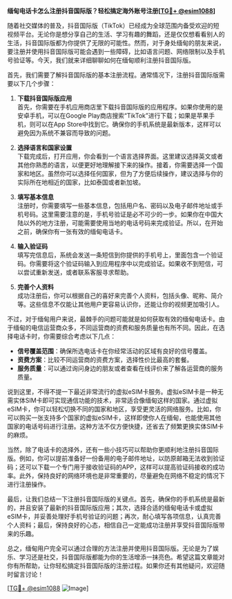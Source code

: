 **缅甸电话卡怎么注册抖音国际版？轻松搞定海外账号注册[[TG💪+ @esim1088](https://t.me/s/esim1088)]**

随着社交媒体的普及，抖音国际版（TikTok）已经成为全球范围内备受欢迎的短视频平台。无论你是想分享自己的生活、学习有趣的舞蹈，还是仅仅想看看别人的生活，抖音国际版都为你提供了无限的可能性。然而，对于身处缅甸的朋友来说，要注册并使用抖音国际版可能会遇到一些障碍，比如语言问题、网络限制以及手机号验证等。今天，我们就来详细聊聊如何在缅甸顺利注册抖音国际版。

首先，我们需要了解抖音国际版的基本注册流程。通常情况下，注册抖音国际版需要以下几个步骤：

1. **下载抖音国际版应用**  
   首先，你需要在手机应用商店里下载抖音国际版的应用程序。如果你使用的是安卓手机，可以在Google Play商店搜索“TikTok”进行下载；如果是苹果手机，则可以在App Store中找到它。确保你的手机系统是最新版本，这样可以避免因为系统不兼容而导致的问题。

2. **选择语言和国家设置**  
   下载完成后，打开应用，你会看到一个语言选择界面。这里建议选择英文或者其他你熟悉的语言，以便更好地理解接下来的操作。接着，你需要选择一个国家和地区。虽然你可以选择任何国家，但为了方便后续操作，建议选择与你的实际所在地相近的国家，比如泰国或者新加坡。

3. **填写基本信息**  
   注册时，你需要填写一些基本信息，包括用户名、密码以及电子邮件地址或手机号码。这里需要注意的是，手机号验证是必不可少的一步。如果你在中国大陆以外的地方注册，可能需要使用当地的电话号码来完成验证。所以，在开始之前，确保你有一张有效的缅甸电话卡。

4. **输入验证码**  
   填写完信息后，系统会发送一条短信到你提供的手机号上，里面包含一个验证码。你需要将这个验证码输入到应用程序中以完成验证。如果收不到短信，可以尝试重新发送，或者联系客服寻求帮助。

5. **完善个人资料**  
   成功注册后，你可以根据自己的喜好来完善个人资料，包括头像、昵称、简介等。这些信息不仅能让其他用户更容易认识你，还能让你的视频更加吸引人。

不过，对于缅甸用户来说，最棘手的问题可能就是如何获取有效的缅甸电话卡。由于缅甸的电信运营商众多，不同运营商的资费和服务质量也有所不同。因此，在选择电话卡时，你需要综合考虑以下几点：

- **信号覆盖范围**：确保所选电话卡在你经常活动的区域有良好的信号覆盖。
- **资费方案**：比较不同运营商的资费方案，选择性价比最高的套餐。
- **服务质量**：可以通过询问身边的朋友或者查看在线评价来了解各运营商的服务质量。

说到这里，不得不提一下最近非常流行的虚拟eSIM卡服务。虚拟eSIM卡是一种无需实体SIM卡即可实现通信功能的技术，非常适合像缅甸这样的国家。通过虚拟eSIM卡，你可以轻松切换不同的国家和地区，享受更灵活的网络服务。比如，你可以购买一张支持多个国家的虚拟eSIM卡，这样即使你人在缅甸，也能使用其他国家的电话号码进行注册。这种方法不仅方便快捷，还省去了频繁更换实体SIM卡的麻烦。

当然，除了电话卡的选择外，还有一些小技巧可以帮助你更顺利地注册抖音国际版。例如，你可以提前准备好一份备用的电子邮件地址，以防原邮箱无法收到验证码；还可以下载一个专门用于接收验证码的APP，这样可以提高验证码接收的成功率。此外，保持良好的网络环境也是非常重要的，尽量避免在网络不稳定的情况下进行注册操作。

最后，让我们总结一下注册抖音国际版的关键点。首先，确保你的手机系统是最新的，并且安装了最新的抖音国际版应用；其次，选择合适的缅甸电话卡或虚拟eSIM卡，并妥善处理好手机号验证的问题；再次，耐心填写各项信息，认真完善个人资料；最后，保持良好的心态，相信自己一定能成功注册并享受抖音国际版带来的乐趣。

总之，缅甸用户完全可以通过合理的方法注册并使用抖音国际版。无论是为了娱乐、学习还是社交，抖音国际版都能为你的生活增添一抹亮色。希望这篇文章能对你有所帮助，让你轻松搞定抖音国际版的注册过程。如果你还有其他疑问，欢迎随时留言讨论！

[[TG💪+ @esim1088](https://t.me/s/esim1088) ![Image](https://i.postimg.cc/4NQfJmqS/Snipaste-2025-05-13-00-14-12.png)]